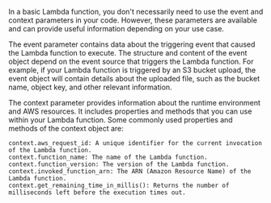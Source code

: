 In a basic Lambda function, you don't necessarily need to use the event and context parameters in your code. However, these parameters are available and can provide useful information depending on your use case.

The event parameter contains data about the triggering event that caused the Lambda function to execute. The structure and content of the event object depend on the event source that triggers the Lambda function. For example, if your Lambda function is triggered by an S3 bucket upload, the event object will contain details about the uploaded file, such as the bucket name, object key, and other relevant information.

The context parameter provides information about the runtime environment and AWS resources. It includes properties and methods that you can use within your Lambda function. Some commonly used properties and methods of the context object are:

    context.aws_request_id: A unique identifier for the current invocation of the Lambda function.
    context.function_name: The name of the Lambda function.
    context.function_version: The version of the Lambda function.
    context.invoked_function_arn: The ARN (Amazon Resource Name) of the Lambda function.
    context.get_remaining_time_in_millis(): Returns the number of milliseconds left before the execution times out.
